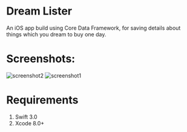 # Dream Lister

An iOS app build using Core Data Framework, for saving details about things which you dream to buy one day.


# Screenshots:
![screenshot2](https://user-images.githubusercontent.com/20210939/28180093-b405cfcc-6821-11e7-8561-1d97ba46ef61.png)
![screenshot1](https://user-images.githubusercontent.com/20210939/28180094-b460843a-6821-11e7-8968-752a7c4acb6e.png)


# Requirements
1. Swift 3.0
2. Xcode 8.0+
